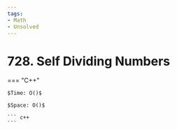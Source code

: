 ```yaml
---
tags:
- Math
- Unsolved
---
```



# 728. Self Dividing Numbers

=== "C++"

    $Time: O()$

    $Space: O()$

    ``` c++
    ```